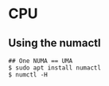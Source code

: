 CPU
===

## Using the numactl

    ## One NUMA == UMA
    $ sudo apt install numactl
    $ numctl -H
